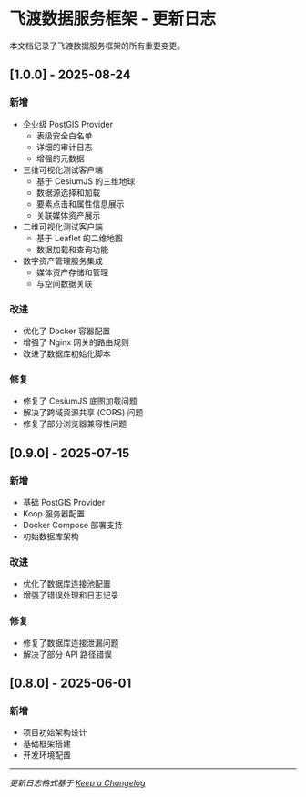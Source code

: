 # 飞渡数据服务框架 - 更新日志

本文档记录了飞渡数据服务框架的所有重要变更。

## [1.0.0] - 2025-08-24

### 新增

- 企业级 PostGIS Provider
  - 表级安全白名单
  - 详细的审计日志
  - 增强的元数据
- 三维可视化测试客户端
  - 基于 CesiumJS 的三维地球
  - 数据源选择和加载
  - 要素点击和属性信息展示
  - 关联媒体资产展示
- 二维可视化测试客户端
  - 基于 Leaflet 的二维地图
  - 数据加载和查询功能
- 数字资产管理服务集成
  - 媒体资产存储和管理
  - 与空间数据关联

### 改进

- 优化了 Docker 容器配置
- 增强了 Nginx 网关的路由规则
- 改进了数据库初始化脚本

### 修复

- 修复了 CesiumJS 底图加载问题
- 解决了跨域资源共享 (CORS) 问题
- 修复了部分浏览器兼容性问题

## [0.9.0] - 2025-07-15

### 新增

- 基础 PostGIS Provider
- Koop 服务器配置
- Docker Compose 部署支持
- 初始数据库架构

### 改进

- 优化了数据库连接池配置
- 增强了错误处理和日志记录

### 修复

- 修复了数据库连接泄漏问题
- 解决了部分 API 路径错误

## [0.8.0] - 2025-06-01

### 新增

- 项目初始架构设计
- 基础框架搭建
- 开发环境配置

---

*更新日志格式基于 [Keep a Changelog](https://keepachangelog.com/zh-CN/1.0.0/)*